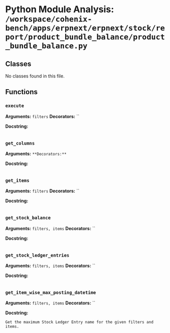 # Python Module Analysis: `/workspace/cohenix-bench/apps/erpnext/erpnext/stock/report/product_bundle_balance/product_bundle_balance.py`

## Classes

No classes found in this file.


## Functions

### `execute`
**Arguments:** `filters`
**Decorators:** ``

**Docstring:**
```

```
### `get_columns`
**Arguments:** ``
**Decorators:** ``

**Docstring:**
```

```
### `get_items`
**Arguments:** `filters`
**Decorators:** ``

**Docstring:**
```

```
### `get_stock_balance`
**Arguments:** `filters, items`
**Decorators:** ``

**Docstring:**
```

```
### `get_stock_ledger_entries`
**Arguments:** `filters, items`
**Decorators:** ``

**Docstring:**
```

```
### `get_item_wise_max_posting_datetime`
**Arguments:** `filters, items`
**Decorators:** ``

**Docstring:**
```
Get the maximum Stock Ledger Entry name for the given filters and items.
```

